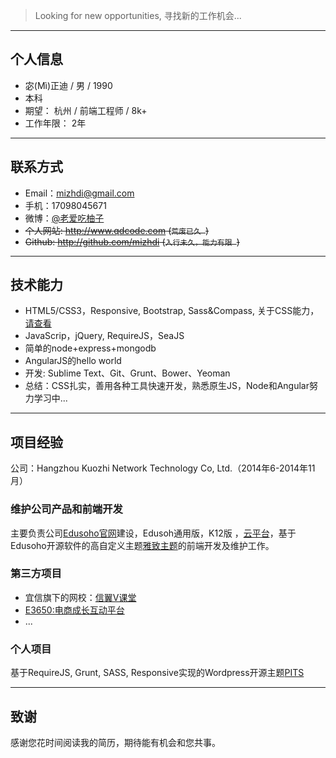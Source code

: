 >Looking for new opportunities, 寻找新的工作机会...

---

## 个人信息
- 宓(Mì)正迪 / 男 / 1990
- 本科
- 期望： 杭州 / 前端工程师 / 8k+
- 工作年限： 2年

---

## 联系方式
- Email：<mizhdi@gmail.com>
- 手机：17098045671
- 微博：[@老爱吃柚子](http://weibo.com/208882431/)
- ~~个人网站: http://www.qdcode.com (```荒废已久 ```)~~
- ~~Github: http://github.com/mizhdi (```入行未久，能力有限 ```)~~

---

## 技术能力
- HTML5/CSS3，Responsive, Bootstrap, Sass&Compass,  关于CSS能力，[请查看](https://www.evernote.com/shard/s63/sh/8ea9d850-eec4-41f5-8ad6-d388b0816053/76b2227e8777203f4840dfc0ca1eec43)
- JavaScrip，jQuery, RequireJS，SeaJS
- 简单的node+express+mongodb
- AngularJS的hello world
- 开发: Sublime Text、Git、Grunt、Bower、Yeoman
- 总结：CSS扎实，善用各种工具快速开发，熟悉原生JS，Node和Angular努力学习中...

---

## 项目经验
公司：Hangzhou Kuozhi Network Technology Co, Ltd.（2014年6-2014年11月）

### 维护公司产品和前端开发
主要负责公司[Edusoho官网](http://www.edusoho.com/)建设，Edusoh通用版，K12版
，[云平台](http://open.edusoho.com/)，基于Edusoho开源软件的高自定义主题[雅致主题](http://demo.edusoho.com/)的前端开发及维护工作。

### 第三方项目
- 宜信旗下的网校：[信翼V课堂](http://vooc.com.cn/)
- [E3650:电商成长互动平台](http://www.e3650.com/)
- ...

### 个人项目
基于RequireJS, Grunt, SASS, Responsive实现的Wordpress开源主题[PITS](https://github.com/mizhdi/PITS)

---

## 致谢
感谢您花时间阅读我的简历，期待能有机会和您共事。
